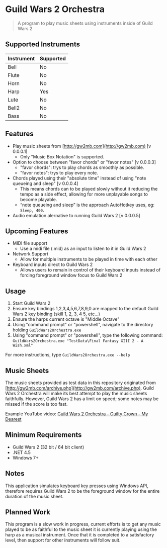 # Guild Wars 2 Orchestra

> A program to play music sheets using instruments inside of Guild Wars 2

## Supported Instruments

| Instrument | Supported |
|------------|-----------|
| Bell       | No        |
| Flute      | No        |
| Horn       | No        |
| Harp       | Yes       |
| Lute       | No        |
| Bell2      | No        |
| Bass       | No        |

## Features

* Play music sheets from [http://gw2mb.com](http://gw2mb.com) [v 0.0.0.1]
  * Only "Music Box Notation" is supported.
* Option to choose between "favor chords" or "favor notes" [v 0.0.0.3]
  * "favor chords": trys to play chords as smoothly as possible.
  * "favor notes": trys to play every note.
* Chords played using their "absolute time" instead of using "note queueing and sleep" [v 0.0.0.4]
  *  This means chords can to be played slowly without it reducing the tempo as a side effect, allowing for more unplayable songs to become playable.
  *  “note queueing and sleep” is the approach AutoHotkey uses, eg: `Sleep, 400`.
* Audio emulation alernative to running Guild Wars 2 [v 0.0.0.5]

## Upcoming Features

* MIDI file support
  * Use a midi file (.mid) as an input to listen to it in Guild Wars 2
* Network Support
  * Allow for multiple instruments to be played in time with each other
* Keyboard inputs direct to Guild Wars 2
  * Allows users to remain in control of their keyboard inputs instead of forcing foreground window focus to Guild Wars 2

## Usage

1. Start Guild Wars 2
2. Ensure key bindings 1,2,3,4,5,6,7,8,9,0 are mapped to the default Guild Wars 2 key binding (skill 1, 2, 3, 4 5, etc...)
3. Ensure the harps current octave is "Middle Octave"
4. Using "command prompt" or "powershell", navigate to the directory holding `GuildWars2Orchestra.exe`
5. Using "command prompt" or "powershell", type the following command:
`GuildWars2Orchestra.exe "TestData\Final Fantasy XIII 2 - A Wish.xml"`

For more instructions, type `GuildWars2Orchestra.exe --help`

## Music Sheets

The music sheets provided as test data in this repository originated from [http://gw2mb.com/archive.php](http://gw2mb.com/archive.php). Guild Wars 2 Orchestra will make its best attempt to play the music sheets faithfully. However, Guild Wars 2 has a limit on speed; some notes may be missed if the score is too fast.

Example YouTube video: [Guild Wars 2 Orchestra - Guilty Crown - My Dearest ](https://www.youtube.com/watch?v=hgCDhFD71ZI)

## Minimum Requirements

- Guild Wars 2 (32 bit / 64 bit client)
- .NET 4.5
- Windows 7+

## Notes

This application simulates keyboard key presses using Windows API, therefore requires Guild Wars 2 to be the foreground window for the entire duration of the music sheet.

## Planned Work

This program is a slow work in progress, current efforts is to get any music played to be as faithful to the music sheet it is currently playing using the harp as a musical instrument. Once that it is completed to a satisfactory level, then support for other instruments will follow suit.